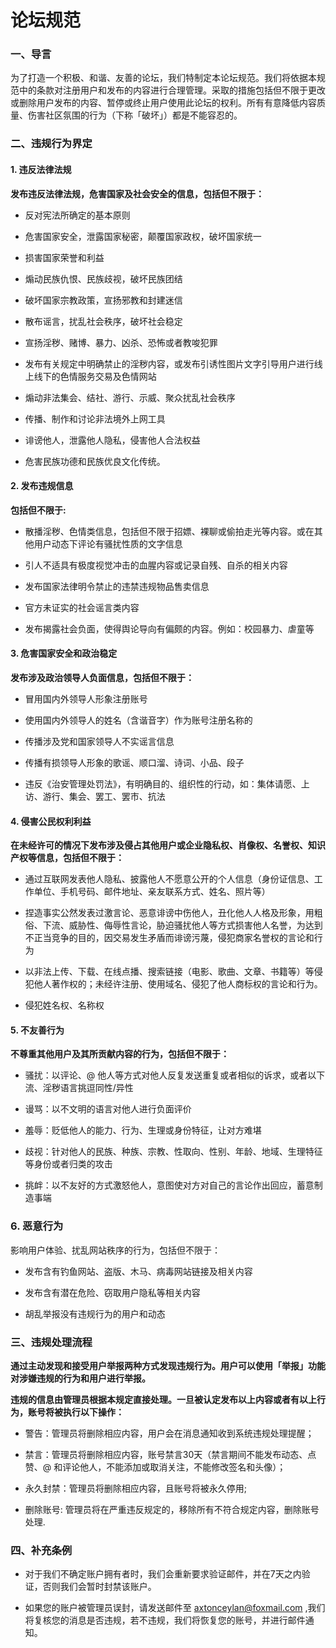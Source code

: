 # 论坛规范

### 一、导言

为了打造一个积极、和谐、友善的论坛，我们特制定本论坛规范。我们将依据本规范中的条款对注册用户和发布的内容进行合理管理。采取的措施包括但不限于更改或删除用户发布的内容、暂停或终止用户使用此论坛的权利。所有有意降低内容质量、伤害社区氛围的行为（下称「破坏」）都是不能容忍的。

### 二、违规行为界定


#### 1. 违反法律法规

**发布违反法律法规，危害国家及社会安全的信息，包括但不限于：**
- 反对宪法所确定的基本原则

- 危害国家安全，泄露国家秘密，颠覆国家政权，破坏国家统一

- 损害国家荣誉和利益

- 煽动民族仇恨、民族歧视，破坏民族团结

- 破坏国家宗教政策，宣扬邪教和封建迷信

- 散布谣言，扰乱社会秩序，破坏社会稳定

- 宣扬淫秽、赌博、暴力、凶杀、恐怖或者教唆犯罪

- 发布有关规定中明确禁止的淫秽内容，或发布引诱性图片文字引导用户进行线上线下的色情服务交易及色情网站

- 煽动非法集会、结社、游行、示威、聚众扰乱社会秩序

- 传播、制作和讨论非法境外上网工具

- 诽谤他人，泄露他人隐私，侵害他人合法权益

- 危害民族功德和民族优良文化传统。

#### 2. 发布违规信息

**包括但不限于:**

- 散播淫秽、色情类信息，包括但不限于招嫖、裸聊或偷拍走光等内容。或在其他用户动态下评论有骚扰性质的文字信息

- 引人不适具有极度视觉冲击的血腥内容或记录自残、自杀的相关内容

- 发布国家法律明令禁止的违禁违规物品售卖信息

- 官方未证实的社会谣言类内容

- 发布揭露社会负面，使得舆论导向有偏颇的内容。例如：校园暴力、虐童等

#### 3. 危害国家安全和政治稳定

**发布涉及政治领导人负面信息，包括但不限于：**

- 冒用国内外领导人形象注册账号

- 使用国内外领导人的姓名（含谐音字）作为账号注册名称的

- 传播涉及党和国家领导人不实谣言信息

- 传播有损领导人形象的歌谣、顺口溜、诗词、小品、段子

- 违反《治安管理处罚法》，有明确目的、组织性的行动，如：集体请愿、上访、游行、集会、罢工、罢市、抗法

#### 4. 侵害公民权利利益

**在未经许可的情况下发布涉及侵占其他用户或企业隐私权、肖像权、名誉权、知识产权等信息，包括但不限于：**

- 通过互联网发表他人隐私、披露他人不愿意公开的个人信息（身份证信息、工作单位、手机号码、邮件地址、亲友联系方式、姓名、照片等）

- 捏造事实公然发表过激言论、恶意诽谤中伤他人，丑化他人人格及形象，用粗俗、下流、威胁性、侮辱性言论，胁迫骚扰他人等方式损害他人名誉，为达到不正当竞争的目的，因交易发生矛盾而诽谤污蔑，侵犯商家名誉权的言论和行为

- 以非法上传、下载、在线点播、搜索链接（电影、歌曲、文章、书籍等）等侵犯他人著作权的；未经许注册、使用域名、侵犯了他人商标权的言论和行为。

- 侵犯姓名权、名称权

#### 5. 不友善行为

**不尊重其他用户及其所贡献内容的行为，包括但不限于：**

- 骚扰：以评论、@ 他人等方式对他人反复发送重复或者相似的诉求，或者以下流、淫秽语言挑逗同性/异性

- 谩骂：以不文明的语言对他人进行负面评价

- 羞辱：贬低他人的能力、行为、生理或身份特征，让对方难堪

- 歧视：针对他人的民族、种族、宗教、性取向、性别、年龄、地域、生理特征等身份或者归类的攻击

- 挑衅：以不友好的方式激怒他人，意图使对方对自己的言论作出回应，蓄意制造事端

### 6. 恶意行为

影响用户体验、扰乱网站秩序的行为，包括但不限于：

- 发布含有钓鱼网站、盗版、木马、病毒网站链接及相关内容

- 发布含有潜在危险、窃取用户隐私等相关内容

- 胡乱举报没有违规行为的用户和动态

### 三、违规处理流程

**通过主动发现和接受用户举报两种方式发现违规行为。用户可以使用「举报」功能对涉嫌违规的行为和用户进行举报。**

**违规的信息由管理员根据本规定直接处理。一旦被认定发布以上内容或者有以上行为，账号将被执行以下操作：**

- 警告：管理员将删除相应内容，用户会在消息通知收到系统违规处理提醒；

- 禁言：管理员将删除相应内容，账号禁言30天（禁言期间不能发布动态、点赞、@ 和评论他人，不能添加或取消关注，不能修改签名和头像）；

- 永久封禁：管理员将删除相应内容，且账号将被永久停用;

- 删除账号: 管理员将在严重违反规定的，移除所有不符合规定内容，删除账号处理.

### 四、补充条例

- 对于我们不确定账户拥有者时，我们会重新要求验证邮件，并在7天之内验证，否则我们会暂时封禁该账户。

- 如果您的账户被管理员误封，请发送邮件至 axtonceylan@foxmail.com ,我们将复核您的消息是否违规，若不违规，我们将恢复您的账号，并进行邮件通知。
